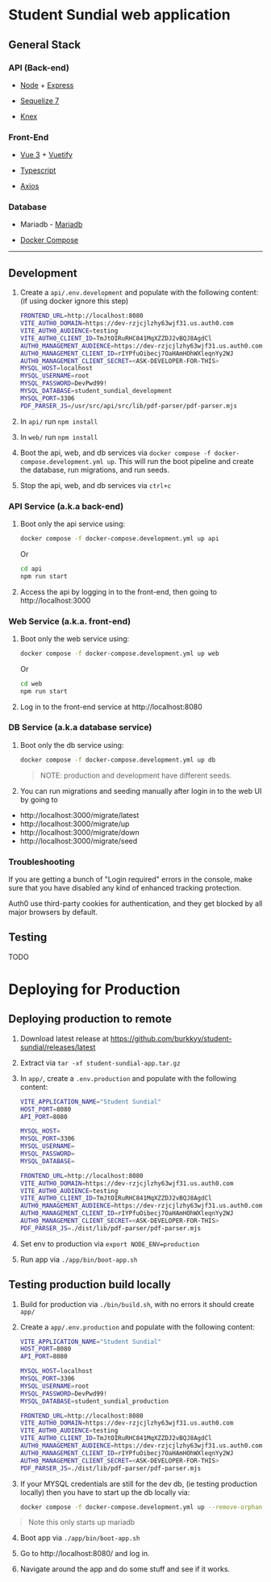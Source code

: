 # Student Sundial web application

## General Stack

### API (Back-end)

- [Node](https://nodejs.org/en) + [Express](https://expressjs.com/)

- [Sequelize 7](https://sequelize.org/docs/v7/)

- [Knex](https://knexjs.org/guide/)

### Front-End

- [Vue 3](https://vuejs.org/guide/introduction.html) + [Vuetify](https://vuetifyjs.com/en/getting-started/installation/#installation)

- [Typescript](https://www.typescriptlang.org/docs/handbook/typescript-from-scratch.html)

- [Axios](https://github.com/axios/axios)

### Database

- Mariadb - [Mariadb](https://mariadb.org/)

- [Docker Compose](https://docs.docker.com/compose/compose-file/)

---

## Development

1. Create a `api/.env.development` and populate with the following content: (if using docker ignore this step)

   ```bash
   FRONTEND_URL=http://localhost:8080
   VITE_AUTH0_DOMAIN=https://dev-rzjcjlzhy63wjf31.us.auth0.com
   VITE_AUTH0_AUDIENCE=testing
   VITE_AUTH0_CLIENT_ID=TmJtOIRuRHC841MqXZZDJ2vBQJ8AgdCl
   AUTH0_MANAGEMENT_AUDIENCE=https://dev-rzjcjlzhy63wjf31.us.auth0.com/api/v2/
   AUTH0_MANAGEMENT_CLIENT_ID=rIYPfuOibecj7OaHAmHOhWXleqnYy2WJ
   AUTH0_MANAGEMENT_CLIENT_SECRET=<ASK-DEVELOPER-FOR-THIS>
   MYSQL_HOST=localhost
   MYSQL_USERNAME=root
   MYSQL_PASSWORD=DevPwd99!
   MYSQL_DATABASE=student_sundial_development
   MYSQL_PORT=3306
   PDF_PARSER_JS=/usr/src/api/src/lib/pdf-parser/pdf-parser.mjs
   ```

2. In `api/` run `npm install`

3. In `web/` run `npm install`

4. Boot the api, web, and db services via `docker compose -f docker-compose.development.yml up`. This will run the boot pipeline and create the database, run migrations, and run seeds.

5. Stop the api, web, and db services via `ctrl+c`

### API Service (a.k.a back-end)

1. Boot only the api service using:

   ```bash
   docker compose -f docker-compose.development.yml up api
   ```

   Or

   ```bash
   cd api
   npm run start
   ```

2. Access the api by logging in to the front-end, then going to http://localhost:3000

### Web Service (a.k.a. front-end)

1. Boot only the web service using:

   ```bash
   docker compose -f docker-compose.development.yml up web
   ```

   Or

   ```bash
   cd web
   npm run start
   ```

2. Log in to the front-end service at http://localhost:8080

### DB Service (a.k.a database service)

1. Boot only the db service using:

   ```bash
   docker compose -f docker-compose.development.yml up db
   ```

   > NOTE: production and development have different seeds.

2. You can run migrations and seeding manually after login in to the web UI by going to

- http://localhost:3000/migrate/latest
- http://localhost:3000/migrate/up
- http://localhost:3000/migrate/down
- http://localhost:3000/migrate/seed

### Troubleshooting

If you are getting a bunch of "Login required" errors in the console, make sure that you have disabled any kind of enhanced tracking protection.

Auth0 use third-party cookies for authentication, and they get blocked by all major browsers
by default.

## Testing

TODO

# Deploying for Production

## Deploying production to remote

1. Download latest release at https://github.com/burkkyy/student-sundial/releases/latest

2. Extract via `tar -xf student-sundial-app.tar.gz`

3. In `app/`, create a `.env.production` and populate with the following content:

   ```bash
   VITE_APPLICATION_NAME="Student Sundial"
   HOST_PORT=8080
   API_PORT=8080

   MYSQL_HOST=
   MYSQL_PORT=3306
   MYSQL_USERNAME=
   MYSQL_PASSWORD=
   MYSQL_DATABASE=

   FRONTEND_URL=http://localhost:8080
   VITE_AUTH0_DOMAIN=https://dev-rzjcjlzhy63wjf31.us.auth0.com
   VITE_AUTH0_AUDIENCE=testing
   VITE_AUTH0_CLIENT_ID=TmJtOIRuRHC841MqXZZDJ2vBQJ8AgdCl
   AUTH0_MANAGEMENT_AUDIENCE=https://dev-rzjcjlzhy63wjf31.us.auth0.com/api/v2/
   AUTH0_MANAGEMENT_CLIENT_ID=rIYPfuOibecj7OaHAmHOhWXleqnYy2WJ
   AUTH0_MANAGEMENT_CLIENT_SECRET=<ASK-DEVELOPER-FOR-THIS>
   PDF_PARSER_JS=./dist/lib/pdf-parser/pdf-parser.mjs
   ```

4. Set env to production via `export NODE_ENV=production`

5. Run app via `./app/bin/boot-app.sh`

## Testing production build locally

1. Build for production via `./bin/build.sh`, with no errors it should create `app/`

2. Create a `app/.env.production` and populate with the following content:

   ```bash
   VITE_APPLICATION_NAME="Student Sundial"
   HOST_PORT=8080
   API_PORT=8080

   MYSQL_HOST=localhost
   MYSQL_PORT=3306
   MYSQL_USERNAME=root
   MYSQL_PASSWORD=DevPwd99!
   MYSQL_DATABASE=student_sundial_production

   FRONTEND_URL=http://localhost:8080
   VITE_AUTH0_DOMAIN=https://dev-rzjcjlzhy63wjf31.us.auth0.com
   VITE_AUTH0_AUDIENCE=testing
   VITE_AUTH0_CLIENT_ID=TmJtOIRuRHC841MqXZZDJ2vBQJ8AgdCl
   AUTH0_MANAGEMENT_AUDIENCE=https://dev-rzjcjlzhy63wjf31.us.auth0.com/api/v2/
   AUTH0_MANAGEMENT_CLIENT_ID=rIYPfuOibecj7OaHAmHOhWXleqnYy2WJ
   AUTH0_MANAGEMENT_CLIENT_SECRET=<ASK-DEVELOPER-FOR-THIS>
   PDF_PARSER_JS=./dist/lib/pdf-parser/pdf-parser.mjs
   ```

3. If your MYSQL credentials are still for the dev db, (ie testing production locally) then you have to start up the db locally via:

   ```bash
   docker compose -f docker-compose.development.yml up --remove-orphans db
   ```

> Note this only starts up mariadb

4. Boot app via `./app/bin/boot-app.sh`

5. Go to http://localhost:8080/ and log in.

6. Navigate around the app and do some stuff and see if it works.
